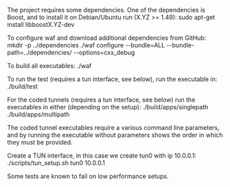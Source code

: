 The project requires some dependencies.
One of the dependencies is Boost, and to install it on Debian/Ubuntu run (X.YZ >= 1.49):
    sudo apt-get install libboostX.YZ-dev

To configure waf and download additional dependencies from GitHub:
    mkdir -p ../dependencies
    ./waf configure --bundle=ALL --bundle-path=../dependencies/ --options=cxx_debug

To build all executables:
    ./waf

To run the test (requires a tun interface, see below), run the executable in:
    ./build/test

For the coded tunnels (requires a tun interface, see below) run the executables in either (depending on the setup):
    ./build/apps/singlepath
    ./build/apps/multipath

The coded tunnel executables require a various command line parameters, and by running the executable without parameters shows the order in which they must be provided.

Create a TUN interface, in this case we create tun0 with ip 10.0.0.1:
    ./scripts/tun_setup.sh tun0 10.0.0.1

Some tests are known to fail on low performance setups.
